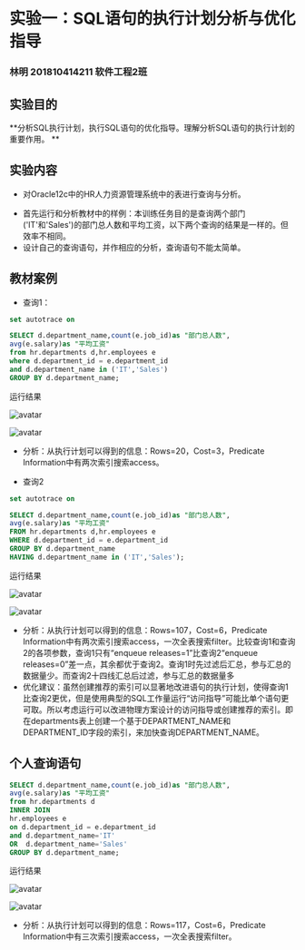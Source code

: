 # 实验一：SQL语句的执行计划分析与优化指导

### 林明  201810414211  软件工程2班

## 实验目的

**分析SQL执行计划，执行SQL语句的优化指导。理解分析SQL语句的执行计划的重要作用。 **

## 实验内容

* 对Oracle12c中的HR人力资源管理系统中的表进行查询与分析。
- 首先运行和分析教材中的样例：本训练任务目的是查询两个部门('IT'和'Sales')的部门总人数和平均工资，以下两个查询的结果是一样的。但效率不相同。
- 设计自己的查询语句，并作相应的分析，查询语句不能太简单。

## 教材案例

* 查询1：

```SQL
set autotrace on

SELECT d.department_name,count(e.job_id)as "部门总人数",
avg(e.salary)as "平均工资"
from hr.departments d,hr.employees e
where d.department_id = e.department_id
and d.department_name in ('IT','Sales')
GROUP BY d.department_name;
```

运行结果

![avatar](D:\github\oracle\text1\查询1.png)

![avatar](D:\github\oracle\text1\执行计划1.png)

* 分析：从执行计划可以得到的信息：Rows=20，Cost=3，Predicate Information中有两次索引搜索access。

- 查询2

```SQL
set autotrace on

SELECT d.department_name,count(e.job_id)as "部门总人数",
avg(e.salary)as "平均工资"
FROM hr.departments d,hr.employees e
WHERE d.department_id = e.department_id
GROUP BY d.department_name
HAVING d.department_name in ('IT','Sales');
```

运行结果

![avatar](D:\github\oracle\text1\查询2.png)

![avatar](D:\github\oracle\text1\执行计划2.png)

* 分析：从执行计划可以得到的信息：Rows=107，Cost=6，Predicate Information中有两次索引搜索access，一次全表搜索filter。比较查询1和查询2的各项参数，查询1只有“enqueue releases=1”比查询2“enqueue releases=0”差一点，其余都优于查询2。查询1时先过滤后汇总，参与汇总的数据量少。而查询2十四线汇总后过滤，参与汇总的数据量多
* 优化建议：虽然创建推荐的索引可以显著地改进语句的执行计划，使得查询1比查询2更优，但是使用典型的SQL工作量运行“访问指导”可能比单个语句更可取。所以考虑运行可以改进物理方案设计的访问指导或创建推荐的索引。即在departments表上创建一个基于DEPARTMENT_NAME和DEPARTMENT_ID字段的索引，来加快查询DEPARTMENT_NAME。

## 个人查询语句

```sql
SELECT d.department_name,count(e.job_id)as "部门总人数",
avg(e.salary)as "平均工资"
from hr.departments d
INNER JOIN
hr.employees e
on d.department_id = e.department_id
and d.department_name='IT'
OR  d.department_name='Sales'
GROUP BY d.department_name;

```

运行结果

![avatar](D:\github\oracle\text1\查询3.png)

![avatar](D:\github\oracle\text1\执行计划3.png)

* 分析：从执行计划可以得到的信息：Rows=117，Cost=6，Predicate Information中有三次索引搜索access，一次全表搜索filter。

  